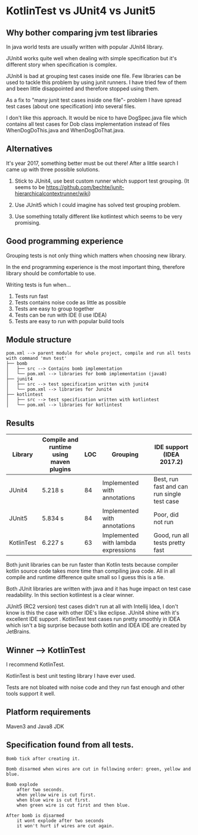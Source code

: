# KotlinTest vs JUnit4 vs Junit5

## Why bother comparing jvm test libraries

In java world tests are usually written with popular JUnit4 library.

JUnit4 works quite well when dealing with simple specification
but it's different story when specification is complex.

JUnit4 is bad at grouping test cases inside one file.
Few libraries can be used to tackle this problem by using junit runners.
I have tried few of them and been little disappointed and therefore stopped using them.

As a fix to "many junit test cases inside one file"- problem I have
spread test cases (about one specification) into several files.

I don't like this approach. It would be nice to have DogSpec.java file
which contains all test cases for Dob class implementation instead of
files WhenDogDoThis.java and WhenDogDoThat.java.

## Alternatives

It's year 2017, something better must be out there!
After a little search I came up with three possible solutions.

1) Stick to JUnit4, use best custom runner which support test grouping.
(It seems to be https://github.com/bechte/junit-hierarchicalcontextrunner/wiki)

2) Use JUnit5 which I could imagine has solved test grouping problem.

3) Use something totally different like kotlintest which seems to be very promising.

## Good programming experience

Grouping tests is not only thing which matters when choosing new library.

In the end programming experience is the most important thing,
therefore library should be comfortable to use.

Writing tests is fun when...

1. Tests run fast
1. Tests contains noise code as little as possible
1. Tests are easy to group together
1. Tests can be run with IDE (I use IDEA)
1. Tests are easy to run with popular build tools

## Module structure

```
pom.xml --> parent module for whole project, compile and run all tests with command 'mvn test'
├── bomb
│   ├── src --> Contains bomb implementation
│   └── pom.xml --> libraries for bomb implementation (java8)
├── junit4
│   ├── src --> test specification written with junit4
│   └── pom.xml --> libraries for Junit4
├── kotlintest
│   ├── src --> test specification written with kotlintest
│   └── pom.xml --> libraries for kotlintest
```


## Results

| Library    	| Compile and runtime using maven plugins 	| LOC 	| Grouping                            	| IDE support (IDEA 2017.2)                   	|
|------------	|-----------------------------------------	|-----	|-------------------------------------	|---------------------------------------------	|
| JUnit4     	| 5.218 s                                 	| 84  	| Implemented with annotations        	| Best, run fast and can run single test case 	|
| JUnit5     	| 5.834 s                                 	| 84  	| Implemented with annotations        	| Poor, did not run                           	|
| KotlinTest 	| 6.227 s                                 	| 63  	| Implemented with lambda expressions 	| Good, run all tests pretty fast             	|

Both junit libraries can be run faster than Kotlin tests because compiler
kotlin source code takes more time than compiling java code. All in all
compile and runtime difference quite small so I guess this is a tie.

Both JUnit libraries are written with java and it has huge impact on
test case readability. In this section kotlintest is a clear winner.

JUnit5 (RC2 version) test cases didn't run at all with Intellij Idea,
I don't know is this the case with other IDE's like eclipse.
JUnit4 shine with it's excellent IDE support .
KotlinTest test cases run pretty smoothly in IDEA which isn't a big surprise
because both kotlin and IDEA IDE are created by JetBrains.

## Winner --> KotlinTest

I recommend KotlinTest.

KotlinTest is best unit testing library I have ever used.

Tests are not bloated with noise code and they run fast enough
and other tools support it well.

## Platform requirements
Maven3 and Java8 JDK

## Specification found from all tests.

```
Bomb tick after creating it.

Bomb disarmed when wires are cut in following order: green, yellow and blue.

Bomb explode
    after two seconds.
    when yellow wire is cut first.
    when blue wire is cut first.
    when green wire is cut first and then blue.

After bomb is disarmed
    it wont explode after two seconds
    it won't hurt if wires are cut again.

```

